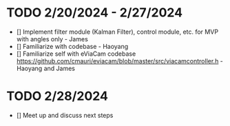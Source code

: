 # TODO 2/20/2024 - 2/27/2024

- [] Implement filter module (Kalman Filter), control module, etc. for MVP with angles only - James 
- [] Familiarize with codebase - Haoyang
- [] Familiarize self with eViaCam codebase https://github.com/cmauri/eviacam/blob/master/src/viacamcontroller.h - Haoyang and James

# TODO 2/28/2024 

- [] Meet up and discuss next steps
